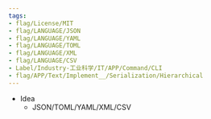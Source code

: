 ```yaml
---
tags:
- flag/License/MIT
- flag/LANGUAGE/JSON
- flag/LANGUAGE/YAML
- flag/LANGUAGE/TOML
- flag/LANGUAGE/XML
- flag/LANGUAGE/CSV
- Label/Industry-工业科学/IT/APP/Command/CLI
- flag/APP/Text/Implement__/Serialization/Hierarchical
---
```


- Idea
    - JSON/TOML/YAML/XML/CSV
